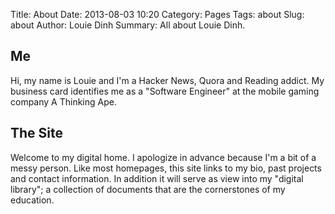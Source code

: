 Title: About
Date: 2013-08-03 10:20
Category: Pages
Tags: about
Slug: about
Author: Louie Dinh
Summary: All about Louie Dinh.

Me
---
Hi, my name is Louie and I'm a Hacker News, Quora and Reading addict.
 My business card identifies me as a "Software Engineer" at the mobile gaming company A Thinking Ape.

The Site
--------
Welcome to my digital home. I apologize in advance because I'm a bit of a messy person.
Like most homepages, this site links to my bio, past projects and contact information.
In addition it will serve as view into my "digital library"; a collection of documents that are the cornerstones of my education.
